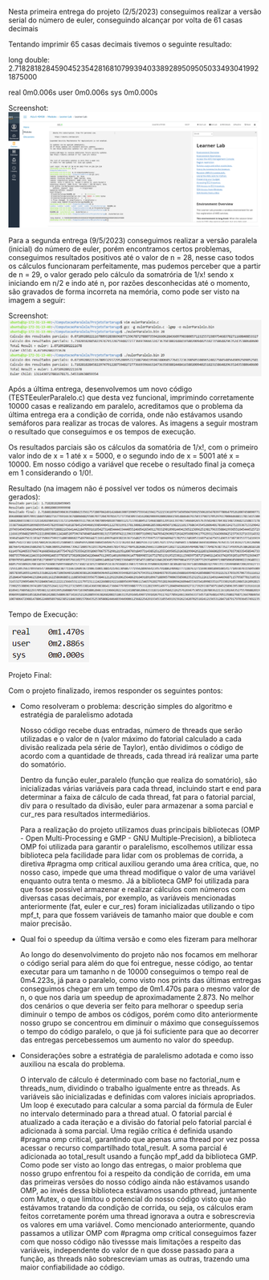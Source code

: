 Nesta primeira entrega do projeto (2/5/2023) conseguimos realizar a versão serial do número de euler, conseguindo alcançar por volta de 61 casas decimais

Tentando imprimir 65 casas decimais tivemos o seguinte resultado:

long double: 2.71828182845904523542816810799394033892895095050334930419921875000 

real    0m0.006s
user    0m0.006s
sys     0m0.000s

Screenshot:
![screenshot](https://raw.githubusercontent.com/MatheusFarias03/ComputacaoParalela/main/ProjetoTartaruga/Screenshot%20from%202023-05-02%2018-52-45.png)

Para a segunda entrega (9/5/2023) conseguimos realizar a versão paralela (inicial) do número de euler, porém encontramos certos problemas, conseguimos resultados positivos até o valor de n = 28, nesse caso todos os cálculos funcionaram perfeitamente, mas pudemos perceber que a partir de n = 29, o valor gerado pelo cálculo da somatrória de 1/x! sendo x iniciando em n/2 e indo até n, por razões desconhecidas até o momento, são gravados de forma incorreta na memória, como pode ser visto na imagem a seguir:

Screenshot:
![screenshot](https://github.com/MatheusFarias03/ComputacaoParalela/blob/main/ProjetoTartaruga/Screenshot%20from%202023-05-09.png)

Após a última entrega, desenvolvemos um novo código (TESTEeulerParalelo.c) que desta vez funcional, imprimindo corretamente 10000 casas e realizando em paralelo, acreditamos que o problema da última entrega era a condição de corrida, onde não estávamos usando semáforos para realizar as trocas de valores. 
As imagens a seguir mostram o resultado que conseguimos e os tempos de execução.

Os resultados parciais são os cálculos da somatória de 1/x!, com o primeiro valor indo de x = 1 até x = 5000, e o segundo indo de x = 5001 até x = 10000. Em nosso código a variável que recebe o resultado final ja começa em 1 considerando o 1/0!.

Resultado (na imagem não é possível ver todos os números decimais gerados):
![screenshot](https://github.com/MatheusFarias03/ComputacaoParalela/blob/main/ProjetoTartaruga/Screenshot_Resultado_Euler.png)

Tempo de Execução:

![screenshot](https://github.com/MatheusFarias03/ComputacaoParalela/blob/main/ProjetoTartaruga/Screenshot_Tempo_Euler.png)

Projeto Final:

Com o projeto finalizado, iremos responder os seguintes pontos:
* Como resolveram o problema:  descrição simples do algoritmo e estratégia de paralelismo adotada

  Nosso código recebe duas entradas, número de threads que serão utilizadas e o valor de n (valor máximo do fatorial calculado a cada divisão realizada pela série de Taylor), então dividimos o código de acordo com a quantidade de threads, cada thread irá realizar uma parte do somatório.
  
  Dentro da função euler_paralelo (função que realiza do somatório), são inicializadas várias variáveis para cada thread, incluindo start e end para determinar a faixa de cálculo de cada thread, fat para o fatorial parcial, div para o resultado da divisão, euler para armazenar a soma parcial e cur_res para resultados intermediários. 
  
  Para a realização do projeto utilizamos duas principais bibliotecas (OMP - Open Multi-Processing e GMP - GNU Multiple-Precision), a biblioteca OMP foi utilizada para garantir o paralelismo, escolhemos utilizar essa biblioteca pela facilidade para lidar com os problemas de corrida, a diretiva #pragma omp critical auxiliou gerando uma área crítica, que, no nosso caso, impede que uma thread modifique o valor de uma variável enquanto outra tenta o mesmo. Já a biblioteca GMP foi utilizada para que fosse possível armazenar e realizar cálculos com números com diversas casas decimais, por exemplo, as variáveis mencionadas anteriormente (fat, euler e cur_res) foram inicializadas utilizando o tipo mpf_t, para que fossem variáveis de tamanho maior que double e com maior precisão.
  
* Qual foi o speedup da última versão e como eles fizeram para melhorar

  Ao longo do desenvolvimento do projeto não nos focamos em melhorar o código serial para além do que foi entregue, nesse código, ao tentar executar para um tamanho n de 10000 conseguimos o tempo real de 0m4.223s, já para o paralelo, como visto nos prints das últimas entregas conseguimos chegar em um tempo de 0m1.470s para o mesmo valor de n, o que nos daria um speedup de aproximadamente 2.873. No melhor dos cenários o que deveria ser feito para melhorar o speedup seria diminuir o tempo de ambos os códigos, porém como dito anteriormente nosso grupo se concentrou em diminuir o máximo que conseguíssemos o tempo do código paralelo, o que já foi suficiente para que ao decorrer das entregas percebessemos um aumento no valor do speedup.
  
* Considerações sobre a estratégia de paralelismo adotada e como isso auxiliou na escala do problema. 

  O intervalo de cálculo é determinado com base no factorial_num e threads_num, dividindo o trabalho igualmente entre as threads. As variáveis são inicializadas e definidas com valores iniciais apropriados. Um loop é executado para calcular a soma parcial da fórmula de Euler no intervalo determinado para a thread atual. O fatorial parcial é atualizado a cada iteração e a divisão do fatorial pelo fatorial parcial é adicionada à soma parcial. Uma região crítica é definida usando #pragma omp critical, garantindo que apenas uma thread por vez possa acessar o recurso compartilhado total_result. A soma parcial é adicionada ao total_result usando a função mpf_add da biblioteca GMP.
  Como pode ser visto ao longo das entregas, o maior problema que nosso grupo enfrentou foi a respeito da condição de corrida, em uma das primeiras versões do nosso código ainda não estávamos usando OMP, ao invés dessa biblioteca estávamos usando pthread, juntamente com Mutex, o que limitou o potencial do nosso código visto que não estávamos tratando da condição de corrida, ou seja, os cálculos eram feitos corretamente porém uma thread ignorava a outra e sobrescrevia os valores em uma variável. Como mencionado anteriormente, quando passamos a utilizar OMP com #pragma omp critical conseguimos fazer com que nosso código não tivessse mais limitações a respeito das variáveis, independente do valor de n que dosse passado para a função, as threads não sobrescreviam umas as outras, trazendo uma maior confiabilidade ao código.
